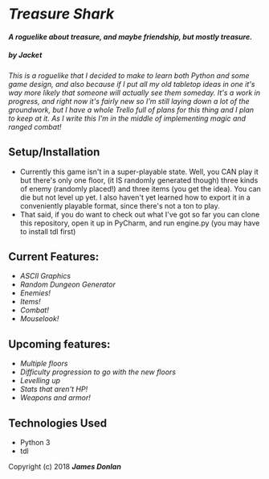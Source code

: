 # _Treasure Shark_

#### _A roguelike about treasure, and maybe friendship, but mostly treasure._

##### _by Jacket_

_This is a roguelike that I decided to make to learn both Python and some game design, and also because if I put all my old tabletop ideas in one it's way more likely that someone will actually see them someday. It's a work in progress, and right now it's fairly new so I'm still laying down a lot of the groundwork, but I have a whole Trello full of plans for this thing and I plan to keep at it. As I write this I'm in the middle of implementing magic and ranged combat!_

## Setup/Installation

* Currently this game isn't in a super-playable state. Well, you CAN play it but there's only one floor, (it IS randomly generated though) three kinds of enemy (randomly placed!) and three items (you get the idea). You can die but not level up yet. I also haven't yet learned how to export it in a conveniently playable format, since there's not a ton to play.
* That said, if you do want to check out what I've got so far you can clone this repository, open it up in PyCharm, and run engine.py (you may have to install tdl first)

## Current Features:

* _ASCII Graphics_
* _Random Dungeon Generator_
* _Enemies!_
* _Items!_
* _Combat!_
* _Mouselook!_

## Upcoming features:

* _Multiple floors_
* _Difficulty progression to go with the new floors_
* _Levelling up_
* _Stats that aren't HP!_
* _Weapons and armor!_

## Technologies Used

* Python 3
* tdl

Copyright (c) 2018 **_James Donlan_**
